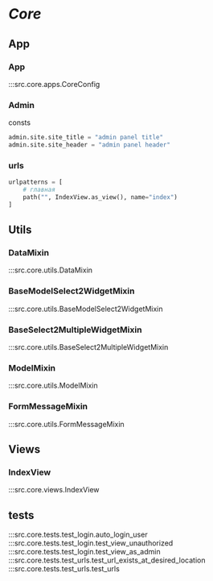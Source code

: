 # ***Core***

## App

### App
:::src.core.apps.CoreConfig

### Admin
consts

```python
admin.site.site_title = "admin panel title"
admin.site.site_header = "admin panel header"
```

### urls

```python
urlpatterns = [
    # главная
    path("", IndexView.as_view(), name="index")
]
```

## Utils

### DataMixin
:::src.core.utils.DataMixin

### BaseModelSelect2WidgetMixin
:::src.core.utils.BaseModelSelect2WidgetMixin

### BaseSelect2MultipleWidgetMixin
:::src.core.utils.BaseSelect2MultipleWidgetMixin

### ModelMixin
:::src.core.utils.ModelMixin

### FormMessageMixin
:::src.core.utils.FormMessageMixin

## Views

### IndexView
:::src.core.views.IndexView

## tests
:::src.core.tests.test_login.auto_login_user
:::src.core.tests.test_login.test_view_unauthorized
:::src.core.tests.test_login.test_view_as_admin
:::src.core.tests.test_urls.test_url_exists_at_desired_location
:::src.core.tests.test_urls.test_urls
